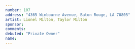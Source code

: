 ```yaml
---
number: 107
address: "4365 Winbourne Avenue, Baton Rouge, LA 70805"
artist: Lionel Milton, Taylor Milton
sponsor: 
comments: 
debuted: "Private Owner"
name: 
---
```

